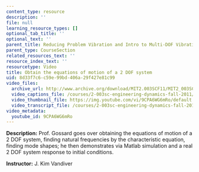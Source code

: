 ```yaml
---
content_type: resource
description: ''
file: null
learning_resource_types: []
optional_tab_title: ''
optional_text: ''
parent_title: Reducing Problem Vibration and Intro to Multi-DOF Vibration
parent_type: CourseSection
related_resources_text: ''
resource_index_text: ''
resourcetype: Video
title: Obtain the equations of motion of a 2 DOF system
uid: 8d33f7c6-c59e-99bd-406a-29f427e81c99
video_files:
  archive_url: http://www.archive.org/download/MIT2.003SCF11/MIT2_003SCF11_lec22_300k.mp4
  video_captions_file: /courses/2-003sc-engineering-dynamics-fall-2011/6241d5f0a90956d2af7260704ceffaf5_9CPA6WG6mRo.vtt
  video_thumbnail_file: https://img.youtube.com/vi/9CPA6WG6mRo/default.jpg
  video_transcript_file: /courses/2-003sc-engineering-dynamics-fall-2011/2c5b25275e7a5d85beb048b022fac90c_9CPA6WG6mRo.pdf
video_metadata:
  youtube_id: 9CPA6WG6mRo
---
```


**Description:** Prof. Gossard goes over obtaining the equations of motion of a 2 DOF system, finding natural frequencies by the characteristic equation, finding mode shapes; he then demonstrates via Matlab simulation and a real 2 DOF system response to initial conditions.

**Instructor:** J. Kim Vandiver